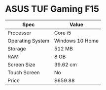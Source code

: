 # ASUS TUF Gaming F15

| Spec | Value |
|---|---|
| Processor | Core i5 |
| Operating System | Windows 10 Home |
| Storage | 512 MB |
| RAM | 8 GB |
| Screen Size | 39.62 cm |
| Touch Screen | No |
| Price | $659.88 |
